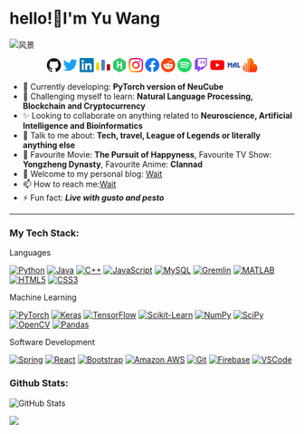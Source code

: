 <h1 align="left">hello!👋I'm Yu Wang</h1>
<!--  -->
<img src="assets/banner.jpg" alt="风景" title="Have a good time">

<p align="center">
  <a href="https://github.com/TolearnMo">
    <img alt="GitHub" title="GitHub" height="25" width="25" src="./assets/github.svg"></a>
  <a href="">
    <img alt="Twitter" title="Twitter" height="25" width="25" src="./assets/twitter.svg"></a>
  <a href="">
    <img alt="LinkedIn" title="LinkedIn" height="25" width="25" src="./assets/linkedin.svg"></a>
  <a href="">
    <img alt="Codeforces" title="Codeforces" height="25" width="25" src="./assets/codeforces.svg"></a>
  <a href="">
    <img alt="Hackerrank" title="Hackerrank" height="25" width="25" src="./assets/hackerrank.svg"></a>
  <a href="">
    <img alt="Instagram" title="Instagram" height="25" width="25" src="./assets/instagram.svg"></a>
  <a href="">
    <img alt="Facebook" title="Facebook" height="25" width="25" src="./assets/facebook.svg"></a>
  <a href="">
    <img alt="Reddit" title="Reddit" height="25" width="25" src="./assets/reddit.svg"></a>
  <a href="">
    <img alt="Spotify" title="Spotify" height="25" width="25" src="./assets/spotify.svg"></a>
  <a href="">
    <img alt="Twitch" title="Twitch" height="25" width="25" src="./assets/twitch.svg"></a>
  <a href="">
    <img alt="YouTube" title="YouTube" height="25" width="25" src="./assets/youtube.svg"></a>
  <a href="">
    <img alt="MyAnimeList" title="MyAnimeList" height="25" width="25" src="./assets/myanimelist.svg"></a>
  <a href="">
    <img alt="SoundCloud" title="SoundCloud" height="25" width="25" src="./assets/soundcloud.svg"></a>
</p>


- 🚀 Currently developing: **PyTorch version of NeuCube**
- 🌱 Challenging myself to learn: **Natural Language Processing, Blockchain and Cryptocurrency**
- ✨ Looking to collaborate on anything related to **Neuroscience, Artificial Intelligence and Bioinformatics**
- 💬 Talk to me about: **Tech, travel, League of Legends or literally anything else**
- 💜 Favourite Movie: **The Pursuit of Happyness**, Favourite TV Show: **Yongzheng Dynasty**, Favourite Anime: **Clannad**
- 💬 Welcome to my personal blog: [Wait](https://www.notion.so/lifetime-f17091fc91b7402da7d10d3f85bcf01c)
- 📫 How to reach me:[Wait]()
- ⚡ Fun fact: ***Live with gusto and pesto***

<hr>

### My Tech Stack:
Languages

[![Python](https://img.shields.io/badge/-Python-3776AB?style=flat-square&logo=python&logoColor=white)](https://www.python.org/ "Python")
[![Java](https://img.shields.io/badge/-Java-EC2025?style=flat-square&logo=java)](https://www.java.com/ "Java")
[![C++](https://img.shields.io/badge/-C++-00599C?style=flat-square&logo=c%2B%2B)](https://isocpp.org/ "C++")
[![JavaScript](https://img.shields.io/badge/-JavaScript-F7DF1E?style=flat-square&logo=javascript&logoColor=black)](https://www.javascript.com/ "JavaScript")
[![MySQL](https://img.shields.io/badge/-MySQL-4479A1?style=flat-square&logo=mysql&logoColor=white)](https://www.mysql.com/ "MySQL")
[![Gremlin](https://img.shields.io/badge/-Gremlin-7bc30c?style=flat-square&logo=apache)](https://tinkerpop.apache.org/ "Gremlin")
[![MATLAB](https://img.shields.io/badge/-MATLAB-0076A8?style=flat-square&logo=mathworks)](https://www.mathworks.com/products/matlab.html "MATLAB")
[![HTML5](https://img.shields.io/badge/-HTML5-E44D27?style=flat-square&logo=html5&logoColor=white)](https://html.spec.whatwg.org/multipage/ "HTML5")
[![CSS3](https://img.shields.io/badge/-CSS3-1572B6?style=flat-square&logo=css3)](https://www.w3schools.com/css/ "CSS3")

Machine Learning

[![PyTorch](https://img.shields.io/badge/-PyTorch-EE4C2C?style=flat-square&logo=pytorch&logoColor=white)](https://pytorch.org/ "PyTorch")
[![Keras](https://img.shields.io/badge/-Keras-D00000?style=flat-square&logo=keras)](https://keras.io/ "Keras")
[![TensorFlow](https://img.shields.io/badge/-TensorFlow-FF6F00?style=flat-square&logo=tensorflow&logoColor=white)](https://www.tensorflow.org/ "TensorFlow")
[![Scikit-Learn](https://img.shields.io/badge/-Scikit--Learn-F7931E?style=flat-square&logo=scikit-learn&logoColor=white)](https://scikit-learn.org/ "Scikit-Learn")
[![NumPy](https://img.shields.io/badge/-NumPy-013243?style=flat-square&logo=numpy)](https://numpy.org/ "NumPy")
[![SciPy](https://img.shields.io/badge/-SciPy-8CAAE6?style=flat-square&logo=scipy&logoColor=white)](https://www.scipy.org/ "SciPy")
[![OpenCV](https://img.shields.io/badge/-OpenCV-5C3EE8?style=flat-square&logo=opencv)](https://opencv.org/ "OpenCV")
[![Pandas](https://img.shields.io/badge/-Pandas-150458?style=flat-square&logo=pandas)](https://pandas.pydata.org/ "Pandas")

Software Development

[![Spring](https://img.shields.io/badge/-Spring-6DB33F?style=flat-square&logo=spring&logoColor=white)](https://spring.io/ "Spring")
[![React](https://img.shields.io/badge/-React-282C34?style=flat-square&logo=react)](https://reactjs.org/ "React")
[![Bootstrap](https://img.shields.io/badge/-Bootstrap-7952B3?style=flat-square&logo=bootstrap&logoColor=white)](https://getbootstrap.com/ "Bootstrap")
[![Amazon AWS](https://img.shields.io/badge/-Amazon_AWS-232F3E?style=flat-square&logo=amazon-aws)](https://aws.amazon.com/ "Amazon AWS")
[![Git](https://img.shields.io/badge/-Git-F05032?style=flat-square&logo=git&logoColor=white)](https://git-scm.com/ "Git")
[![Firebase](https://img.shields.io/badge/-FireBase-FFCA28?style=flat-square&logo=firebase&logoColor=black)](https://firebase.google.com/ "Firebase")
[![VSCode](https://img.shields.io/badge/-VSCode-%23007ACC?style=flat-square&logo=visual-studio-code)](https://code.visualstudio.com/ "VSCode")

### Github Stats:

![GitHub Stats](https://github-readme-stats.vercel.app/api?username=TolearnMo&show_icons=true&theme=cobalt)

![](https://komarev.com/ghpvc/?username=TolearnMo&color=blue)